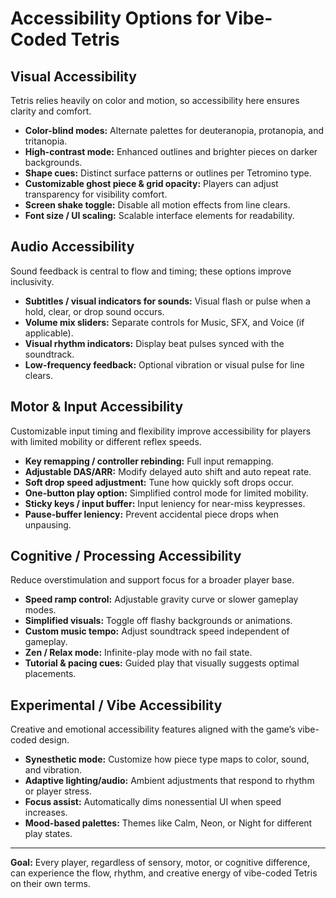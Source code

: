 # Accessibility Options for Vibe-Coded Tetris

## Visual Accessibility

Tetris relies heavily on color and motion, so accessibility here ensures clarity and comfort.

* **Color-blind modes:** Alternate palettes for deuteranopia, protanopia, and tritanopia.
* **High-contrast mode:** Enhanced outlines and brighter pieces on darker backgrounds.
* **Shape cues:** Distinct surface patterns or outlines per Tetromino type.
* **Customizable ghost piece & grid opacity:** Players can adjust transparency for visibility comfort.
* **Screen shake toggle:** Disable all motion effects from line clears.
* **Font size / UI scaling:** Scalable interface elements for readability.

## Audio Accessibility

Sound feedback is central to flow and timing; these options improve inclusivity.

* **Subtitles / visual indicators for sounds:** Visual flash or pulse when a hold, clear, or drop sound occurs.
* **Volume mix sliders:** Separate controls for Music, SFX, and Voice (if applicable).
* **Visual rhythm indicators:** Display beat pulses synced with the soundtrack.
* **Low-frequency feedback:** Optional vibration or visual pulse for line clears.

## Motor & Input Accessibility

Customizable input timing and flexibility improve accessibility for players with limited mobility or different reflex speeds.

* **Key remapping / controller rebinding:** Full input remapping.
* **Adjustable DAS/ARR:** Modify delayed auto shift and auto repeat rate.
* **Soft drop speed adjustment:** Tune how quickly soft drops occur.
* **One-button play option:** Simplified control mode for limited mobility.
* **Sticky keys / input buffer:** Input leniency for near-miss keypresses.
* **Pause-buffer leniency:** Prevent accidental piece drops when unpausing.

## Cognitive / Processing Accessibility

Reduce overstimulation and support focus for a broader player base.

* **Speed ramp control:** Adjustable gravity curve or slower gameplay modes.
* **Simplified visuals:** Toggle off flashy backgrounds or animations.
* **Custom music tempo:** Adjust soundtrack speed independent of gameplay.
* **Zen / Relax mode:** Infinite-play mode with no fail state.
* **Tutorial & pacing cues:** Guided play that visually suggests optimal placements.

## Experimental / Vibe Accessibility

Creative and emotional accessibility features aligned with the game’s vibe-coded design.

* **Synesthetic mode:** Customize how piece type maps to color, sound, and vibration.
* **Adaptive lighting/audio:** Ambient adjustments that respond to rhythm or player stress.
* **Focus assist:** Automatically dims nonessential UI when speed increases.
* **Mood-based palettes:** Themes like Calm, Neon, or Night for different play states.

---

**Goal:** Every player, regardless of sensory, motor, or cognitive difference, can experience the flow, rhythm, and creative energy of vibe-coded Tetris on their own terms.
